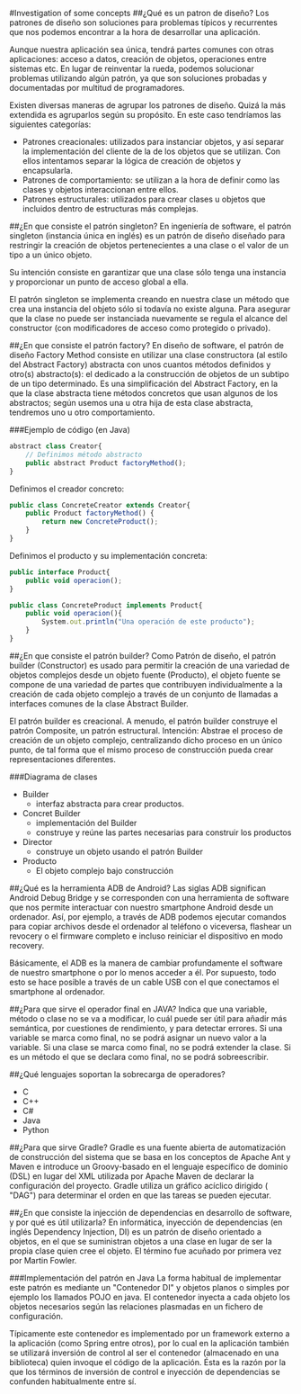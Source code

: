 #Investigation of some concepts
##¿Qué es un patron de diseño?
Los patrones de diseño son soluciones para problemas típicos y recurrentes que nos podemos encontrar a la hora de desarrollar una aplicación.

Aunque nuestra aplicación sea única, tendrá partes comunes con otras aplicaciones: acceso a datos, creación de objetos, operaciones entre sistemas etc. En lugar de reinventar la rueda, podemos solucionar problemas utilizando algún patrón, ya que son soluciones probadas y documentadas por multitud de programadores.

Existen diversas maneras de agrupar los patrones de diseño. Quizá la más extendida es agruparlos según su propósito. En este caso tendríamos las siguientes categorías:

* Patrones creacionales: utilizados para instanciar objetos, y así separar la implementación del cliente de la de los objetos que se utilizan. Con ellos intentamos separar la lógica de creación de objetos y encapsularla.
* Patrones de comportamiento: se utilizan a la hora de definir como las clases y objetos interaccionan entre ellos.
* Patrones estructurales: utilizados para crear clases u objetos que incluidos dentro de estructuras más complejas.

##¿En que consiste el patrón singleton?
En ingeniería de software, el patrón singleton (instancia única en inglés) es un patrón de diseño diseñado para restringir la creación de objetos pertenecientes a una clase o el valor de un tipo a un único objeto.

Su intención consiste en garantizar que una clase sólo tenga una instancia y proporcionar un punto de acceso global a ella.

El patrón singleton se implementa creando en nuestra clase un método que crea una instancia del objeto sólo si todavía no existe alguna. Para asegurar que la clase no puede ser instanciada nuevamente se regula el alcance del constructor (con modificadores de acceso como protegido o privado).

##¿En que consiste el patrón factory?
En diseño de software, el patrón de diseño Factory Method consiste en utilizar una clase constructora (al estilo del Abstract Factory) abstracta con unos cuantos métodos definidos y otro(s) abstracto(s): el dedicado a la construcción de objetos de un subtipo de un tipo determinado. Es una simplificación del Abstract Factory, en la que la clase abstracta tiene métodos concretos que usan algunos de los abstractos; según usemos una u otra hija de esta clase abstracta, tendremos uno u otro comportamiento.

###Ejemplo de código (en Java)
```javascript
abstract class Creator{
    // Definimos método abstracto
    public abstract Product factoryMethod();
}
```
Definimos el creador concreto:
```javascript
public class ConcreteCreator extends Creator{
    public Product factoryMethod() {
        return new ConcreteProduct();
    }
}
```
Definimos el producto y su implementación concreta:
```javascript
public interface Product{
    public void operacion();
}

public class ConcreteProduct implements Product{
    public void operacion(){
        System.out.println("Una operación de este producto");
    }
}
```
##¿En que consiste el patrón builder?
Como Patrón de diseño, el patrón builder (Constructor) es usado para permitir la creación de una variedad de objetos complejos desde un objeto fuente (Producto), el objeto fuente se compone de una variedad de partes que contribuyen individualmente a la creación de cada objeto complejo a través de un conjunto de llamadas a interfaces comunes de la clase Abstract Builder.

El patrón builder es creacional.
A menudo, el patrón builder construye el patrón Composite, un patrón estructural.
Intención: Abstrae el proceso de creación de un objeto complejo, centralizando dicho proceso en un único punto, de tal forma que el mismo proceso de construcción pueda crear representaciones diferentes.

###Diagrama de clases
* Builder
	* interfaz abstracta para crear productos.
* Concret Builder
	* implementación del Builder
	* construye y reúne las partes necesarias para construir los productos
* Director
	* construye un objeto usando el patrón Builder
* Producto
	* El objeto complejo bajo construcción

##¿Qué es la herramienta ADB de Android?
Las siglas ADB significan Android Debug Bridge y se corresponden con una herramienta de software que nos permite interactuar con nuestro smartphone Android desde un ordenador. Así, por ejemplo, a través de ADB podemos ejecutar comandos para copiar archivos desde el ordenador al teléfono o viceversa, flashear un revocery o el firmware completo e incluso reiniciar el dispositivo en modo recovery. 

Básicamente, el ADB es la manera de cambiar profundamente el software de nuestro smartphone o por lo menos acceder a él. Por supuesto, todo esto se hace posible a través de un cable USB con el que conectamos el smartphone al ordenador.

##¿Para que sirve el operador final en JAVA?
Indica que una variable, método o clase no se va a modificar, lo cuál puede ser útil para añadir más semántica, por cuestiones de rendimiento, y para detectar errores.
Si una variable se marca como final, no se podrá asignar un nuevo valor a la variable. Si una clase se marca como final, no se podrá extender la clase. Si es un método el que se declara como final, no se podrá sobreescribir.

##¿Qué lenguajes soportan la sobrecarga de operadores?
* C
* C++
* C#
* Java
* Python

##¿Para que sirve Gradle?
Gradle es una fuente abierta de automatización de construcción del sistema que se basa en los conceptos de Apache Ant y Maven e introduce un Groovy-basado en el lenguaje específico de dominio (DSL) en lugar del XML utilizada por Apache Maven de declarar la configuración del proyecto. Gradle utiliza un gráfico acíclico dirigido ( "DAG") para determinar el orden en que las tareas se pueden ejecutar.

##¿En que consiste la injección de dependencias en desarrollo de software, y por qué es útil utilizarla?
En informática, inyección de dependencias (en inglés Dependency Injection, DI) es un patrón de diseño orientado a objetos, en el que se suministran objetos a una clase en lugar de ser la propia clase quien cree el objeto. El término fue acuñado por primera vez por Martin Fowler.

###Implementación del patrón en Java
La forma habitual de implementar este patrón es mediante un "Contenedor DI" y objetos planos o simples por ejemplo los llamados POJO en java. El contenedor inyecta a cada objeto los objetos necesarios según las relaciones plasmadas en un fichero de configuración.

Típicamente este contenedor es implementado por un framework externo a la aplicación (como Spring entre otros), por lo cual en la aplicación también se utilizará inversión de control al ser el contenedor (almacenado en una biblioteca) quien invoque el código de la aplicación. Ésta es la razón por la que los términos de inversión de control e inyección de dependencias se confunden habitualmente entre sí.

